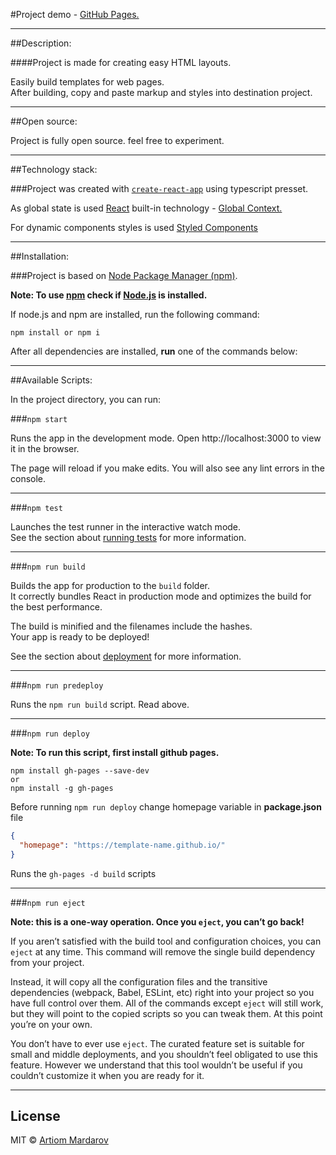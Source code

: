 #Project demo - [GitHub Pages.](https://mardarov-artiom.github.io/EasyLayout/)

---

##Description:

####Project is made for creating easy HTML layouts.

Easily build templates for web pages.<br>
After building, copy and paste markup and styles into destination project.

---

##Open source:

Project is fully open source. feel free to experiment.<br>

---

##Technology stack:

###Project was created with [`create-react-app`](https://create-react-app.dev/) using typescript presset.

As global state is used [React](https://reactjs.org/) built-in technology - [Global Context.](https://reactjs.org/docs/context.html)

For dynamic components styles is used [Styled Components](https://styled-components.com/)

---

##Installation:

###Project is based on  [Node Package Manager (npm)](https://www.npmjs.com/).

**Note: To use [npm](https://www.npmjs.com/) check if  [Node.js](https://nodejs.org/en/) is installed.**

If node.js and npm are installed, run the following command:

```
npm install or npm i
```

After all dependencies are installed, **run** one of the commands below:

---

##Available Scripts:

In the project directory, you can run:

###`npm start`

Runs the app in the development mode.
Open http://localhost:3000 to view it in the browser.

The page will reload if you make edits.
You will also see any lint errors in the console.

---

###`npm test`

Launches the test runner in the interactive watch mode.\
See the section about [running tests](https://facebook.github.io/create-react-app/docs/running-tests) for more information.

--- 

###`npm run build`

Builds the app for production to the `build` folder.<br>
It correctly bundles React in production mode and optimizes the build for the best performance.

The build is minified and the filenames include the hashes.<br>
Your app is ready to be deployed!

See the section about [deployment](https://facebook.github.io/create-react-app/docs/deployment) for more information.

---

###`npm run predeploy`

Runs the `npm run build` script. Read above.

--- 

###`npm run deploy`

**Note: To run this script, first install github pages.**<br>
```
npm install gh-pages --save-dev
or
npm install -g gh-pages
```

Before running `npm run deploy` change homepage variable in **package.json** file

```json
{
  "homepage": "https://template-name.github.io/"
}
```

Runs the `gh-pages -d build` scripts

---

###`npm run eject`

**Note: this is a one-way operation. Once you `eject`, you can’t go back!**

If you aren’t satisfied with the build tool and configuration choices, you can `eject` at any time. This command will remove the single build dependency from your project.

Instead, it will copy all the configuration files and the transitive dependencies (webpack, Babel, ESLint, etc) right into your project so you have full control over them. All of the commands except `eject` will still work, but they will point to the copied scripts so you can tweak them. At this point you’re on your own.

You don’t have to ever use `eject`. The curated feature set is suitable for small and middle deployments, and you shouldn’t feel obligated to use this feature. However we understand that this tool wouldn’t be useful if you couldn’t customize it when you are ready for it.


---

## License

MIT © [Artiom Mardarov]()


